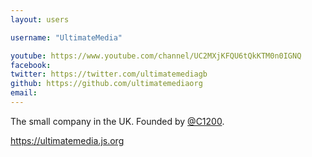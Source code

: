 ```yaml
---
layout: users

username: "UltimateMedia"

youtube: https://www.youtube.com/channel/UC2MXjKFQU6tQkKTM0n0IGNQ
facebook: 
twitter: https://twitter.com/ultimatemediagb
github: https://github.com/ultimatemediaorg
email: 
---
```


The small company in the UK. Founded by [@C1200](/blog/users/C1200).

<https://ultimatemedia.js.org>